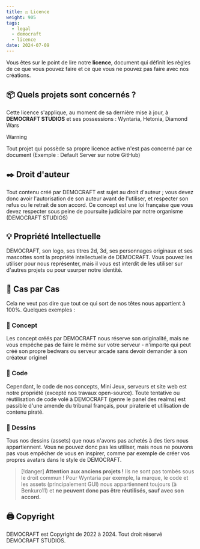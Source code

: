 ```yaml
---
title: ⚖️ Licence
weight: 905
tags:
  - legal
  - democraft
  - licence
date: 2024-07-09
---
```


Vous êtes sur le point de lire notre **licence**, document qui définit les règles de ce que vous pouvez faire et ce que vous ne pouvez pas faire avec nos créations.

## 📦 Quels projets sont concernés ? 

Cette licence s'applique, au moment de sa dernière mise à jour, à **DEMOCRAFT STUDIOS** et ses possessions : Wyntaria, Hetonia, Diamond Wars

> [!warning]
> Tout projet qui possède sa propre licence active n'est pas concerné par ce document (Exemple : Default Server sur notre GitHub)

## ✒️ Droit d'auteur

Tout contenu créé par DEMOCRAFT est sujet au droit d'auteur ; vous devez donc avoir l'autorisation de son auteur avant de l'utiliser, et respecter son refus ou le retrait de son accord. Ce concept est une loi française que vous devez respecter sous peine de poursuite judiciaire par notre organisme (DEMOCRAFT STUDIOS)

## 💡 Propriété Intellectuelle

DEMOCRAFT, son logo, ses titres 2d, 3d, ses personnages originaux et ses mascottes sont la propriété intellectuelle de DEMOCRAFT. Vous pouvez les utiliser pour nous représenter, mais il vous est interdit de les utiliser sur d'autres projets ou pour usurper notre identité.

## 🔢 Cas par Cas

Cela ne veut pas dire que tout ce qui sort de nos têtes nous appartient à 100%. Quelques exemples :

### 📑 Concept

Les concept créés par DEMOCRAFT nous réserve son originalité, mais ne vous empêche pas de faire le même sur votre serveur - n'importe qui peut créé son propre bedwars ou serveur arcade sans devoir demander à son créateur originel

### 💾 Code

Cependant, le code de nos concepts, Mini Jeux, serveurs et site web est notre propriété (excepté nos travaux open-source). Toute tentative ou réutilisation de code volé à DEMOCRAFT (genre le panel des realms) est passible d'une amende du tribunal français, pour piraterie et utilisation de contenu piraté.

### 🎨 Dessins

Tous nos dessins (assets) que nous n'avons pas achetés à des tiers nous appartiennent. Vous ne pouvez donc pas les utiliser, mais nous ne pouvons pas vous empêcher de vous en inspirer, comme par exemple de créer vos propres avatars dans le style de DEMOCRAFT.

> [!danger]
> **Attention aux anciens projets !**
> Ils ne sont pas tombés sous le droit commun ! Pour Wyntaria par exemple, la marque, le code et les assets (principalement GUI) nous appartiennent toujours (à Benkuro11) et **ne peuvent donc pas être réutilisés, sauf avec son accord.**

## 🖨️ Copyright

DEMOCRAFT est Copyright de 2022 à 2024. Tout droit réservé DEMOCRAFT STUDIOS.
